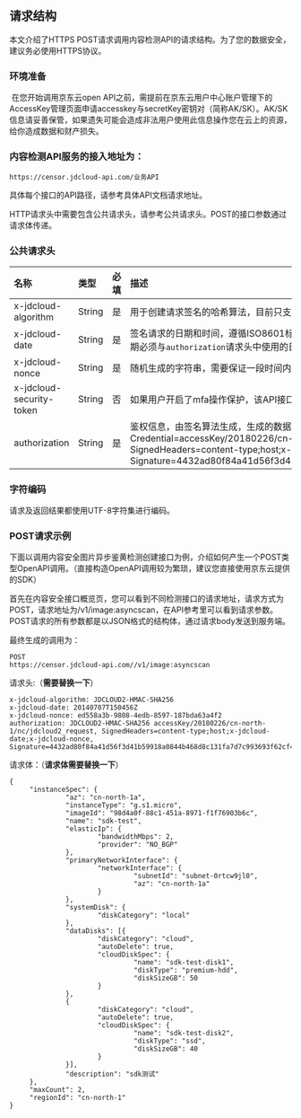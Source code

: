 ## 请求结构

本文介绍了HTTPS POST请求调用内容检测API的请求结构。为了您的数据安全，建议务必使用HTTPS协议。

### 环境准备

​	在您开始调用京东云open API之前，需提前在京东云用户中心账户管理下的AccessKey管理页面申请accesskey与secretKey密钥对（简称AK/SK）。AK/SK信息请妥善保管，如果遗失可能会造成非法用户使用此信息操作您在云上的资源，给你造成数据和财产损失。

### 内容检测API服务的接入地址为：

```
https://censor.jdcloud-api.com/业务API
```


具体每个接口的API路径，请参考具体API文档请求地址。

HTTP请求头中需要包含公共请求头，请参考公共请求头。POST的接口参数通过请求体传递。

### 公共请求头

| 名称                     | 类型   | 必填 | 描述                                                         |
| :----------------------- | :----- | :--- | :----------------------------------------------------------- |
| x-jdcloud-algorithm      | String | 是   | 用于创建请求签名的哈希算法，目前只支持 `JDCLOUD2-HMAC-SHA256` |
| x-jdcloud-date           | String | 是   | 签名请求的日期和时间，遵循ISO8601标准，使用UTC时间，格式为YYYYMMDDTHHmmssZ。日期必须与`authorization`请求头中使用的日期相匹配。例如： `20180707T150456Z` |
| x-jdcloud-nonce          | String | 是   | 随机生成的字符串，需要保证一段时间内的唯一性                 |
| x-jdcloud-security-token | String | 否   | 如果用户开启了mfa操作保护，该API接口又是需要保护的接口，调用时需要传此参数 |
| authorization            | String | 是   | 鉴权信息，由签名算法生成，生成的数据格式例如：JDCLOUD2-HMAC-SHA256 Credential=accessKey/20180226/cn-north-1/nc/jdcloud2_request, SignedHeaders=content-type;host;x-jdcloud-date;x-jdcloud-nonce, Signature=4432ad80f84a41d56f3d41b59918a0844b468d8c131fa7d7c993693f62cf43ef` |

### 字符编码

请求及返回结果都使用UTF-8字符集进行编码。


### POST请求示例

下面以调用内容安全图片异步鉴黄检测创建接口为例，介绍如何产生一个POST类型OpenAPI调用。（直接构造OpenAPI调用较为繁琐，建议您直接使用京东云提供的SDK）

首先在内容安全接口概览页，您可以看到不同检测接口的请求地址，请求方式为POST，请求地址为/v1/image:asyncscan，在API参考里可以看到请求参数。POST请求的所有参数都是以JSON格式的结构体，通过请求body发送到服务端。

最终生成的调用为：

```
POST
https://censor.jdcloud-api.com//v1/image:asyncscan
```

请求头:（**需要替换一下**）

```
x-jdcloud-algorithm: JDCLOUD2-HMAC-SHA256
x-jdcloud-date: 20140707T150456Z
x-jdcloud-nonce: ed558a3b-9808-4edb-8597-187bda63a4f2
authorization: JDCLOUD2-HMAC-SHA256 accessKey/20180226/cn-north-1/nc/jdcloud2_request, SignedHeaders=content-type;host;x-jdcloud-date;x-jdcloud-nonce, Signature=4432ad80f84a41d56f3d41b59918a0844b468d8c131fa7d7c993693f62cf43ef
```

请求体：（**请求体需要替换一下**）

```
{
     "instanceSpec": {
              "az": "cn-north-1a",
              "instanceType": "g.s1.micro",
              "imageId": "98d4a0f-88c1-451a-8971-f1f76903b6c",
              "name": "sdk-test",
              "elasticIp": {
                      "bandwidthMbps": 2,
                      "provider": "NO_BGP"
              },
              "primaryNetworkInterface": {
                      "networkInterface": {
                               "subnetId": "subnet-0rtcw9jl0",
                               "az": "cn-north-1a"
                      }
              },
              "systemDisk": {
                      "diskCategory": "local"
              },
              "dataDisks": [{
                      "diskCategory": "cloud",
                      "autoDelete": true,
                      "cloudDiskSpec": {
                               "name": "sdk-test-disk1",
                               "diskType": "premium-hdd",
                               "diskSizeGB": 50
                      }
              },
              {
                      "diskCategory": "cloud",
                      "autoDelete": true,
                      "cloudDiskSpec": {
                               "name": "sdk-test-disk2",
                               "diskType": "ssd",
                               "diskSizeGB": 40
                      }
              }],
              "description": "sdk测试"
     },
     "maxCount": 2,
     "regionId": "cn-north-1"
}
```